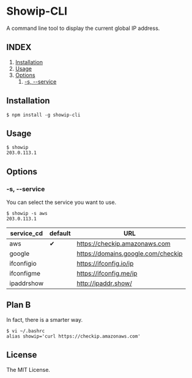 # Showip-CLI
A command line tool to display the current global IP address.

## INDEX
1. [Installation](#installation)
1. [Usage](#usage)
1. [Options](#options)
    1. [-s, --service](#-s---service)

## Installation
```shellsession
$ npm install -g showip-cli
```

## Usage
```shellsession
$ showip
203.0.113.1
```

## Options
### -s, --service
You can select the service you want to use.

```shellsession
$ showip -s aws
203.0.113.1
```

| service_cd | default | URL |
| ---------- | ------- | ------------------ |
| aws        | ✔       | https://checkip.amazonaws.com |
| google     |         | https://domains.google.com/checkip |
| ifconfigio |         | https://ifconfig.io/ip |
| ifconfigme |         | https://ifconfig.me/ip |
| ipaddrshow |         | http://ipaddr.show/ |

## Plan B
In fact, there is a smarter way.

```shellsession
$ vi ~/.bashrc
alias showip='curl https://checkip.amazonaws.com'
```

## License
The MIT License.